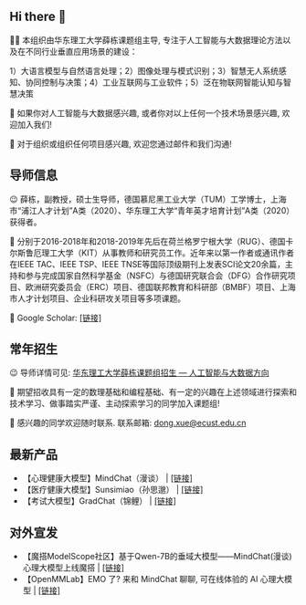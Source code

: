 ## Hi there 👋

🙋‍♀️ 本组织由华东理工大学薛栋课题组主导, 专注于人工智能与大数据理论方法以及在不同行业垂直应用场景的建设：

1）大语言模型与自然语言处理；2）图像处理与模式识别；3）智慧无人系统感知、协同控制与决策；4）工业互联网与工业软件；5）泛在物联网智能认知与智慧决策

🌈 如果你对人工智能与大数据感兴趣, 或者你对以上任何一个技术场景感兴趣, 欢迎加入我们!  

🧙 对于组织或组织任何项目感兴趣, 欢迎您通过邮件和我们沟通! 

## 导师信息

😉 薛栋，副教授，硕士生导师，德国慕尼黑工业大学（TUM）工学博士，上海市“浦江人才计划”A类（2020）、华东理工大学“青年英才培育计划”A类（2020）获得者。

👏 分别于2016-2018年和2018-2019年先后在荷兰格罗宁根大学（RUG）、德国卡尔斯鲁厄理工大学（KIT）从事教师和研究员工作。近年来以第一作者或通讯作者在IEEE TAC、IEEE TSP、IEEE TNSE等国际顶级期刊上发表SCI论文20余篇，主持和参与完成国家自然科学基金（NSFC）与德国研究联合会（DFG）合作研究项目、欧洲研究委员会（ERC）项目、德国联邦教育和科研部（BMBF）项目、上海市人才计划项目、企业科研攻关项目等多项课题。

🤝 Google Scholar: [\[链接\]](https://scholar.google.de/citations?user=ognfTWIAAAAJ&hl=en)

## 常年招生

😉 导师详情可见: [华东理工大学薛栋课题组招生 — 人工智能与大数据方向](https://mp.weixin.qq.com/s/zpusFkLLXfYxtDTjDwuZ1g)

👏 期望招收具有一定的数理基础和编程基础、有一定的兴趣在上述领域进行探索和技术学习、做事踏实严谨、主动探索学习的同学加入课题组!

🤝 感兴趣的同学欢迎随时联系. 联系邮箱: dong.xue@ecust.edu.cn

## 最新产品

* 【心理健康大模型】MindChat（漫谈） \| [\[链接\]](https://github.com/X-D-Lab/MindChat)
* 【医疗健康大模型】Sunsimiao（孙思邈） \| [\[链接\]](https://github.com/X-D-Lab/Sunsimiao)
* 【考试大模型】GradChat（锦鲤） \| [\[链接\]](https://github.com/X-D-Lab/GradChat)

## 对外宣发

* 【魔搭ModelScope社区】基于Qwen-7B的垂域大模型——MindChat(漫谈)心理大模型上线魔搭 \| [\[链接\]](https://mp.weixin.qq.com/s/frJwp-kLuF_aT_vt8V6hJQ)
* 【OpenMMLab】EMO 了? 来和 MindChat 聊聊, 可在线体验的 AI 心理大模型 \| [\[链接\]](https://mp.weixin.qq.com/s/wOQP2A0nm0OGaiwzdJ9wPg)
